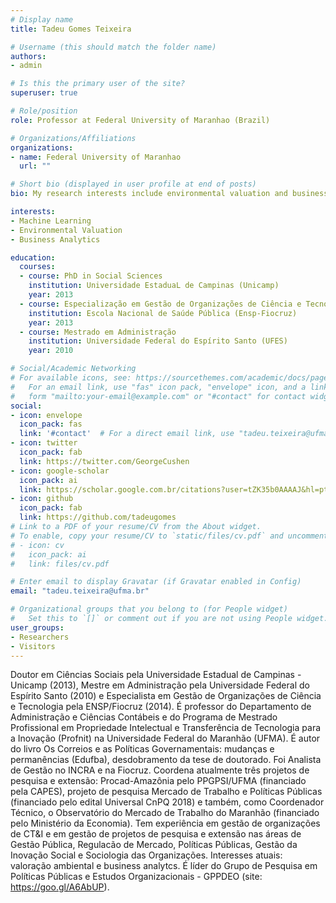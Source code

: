 ```yaml
---
# Display name
title: Tadeu Gomes Teixeira

# Username (this should match the folder name)
authors:
- admin

# Is this the primary user of the site?
superuser: true

# Role/position
role: Professor at Federal University of Maranhao (Brazil)

# Organizations/Affiliations
organizations:
- name: Federal University of Maranhao
  url: ""

# Short bio (displayed in user profile at end of posts)
bio: My research interests include environmental valuation and business analytics.

interests:
- Machine Learning
- Environmental Valuation
- Business Analytics

education:
  courses:
  - course: PhD in Social Sciences
    institution: Universidade EstaduaL de Campinas (Unicamp)
    year: 2013
  - course: Especialização em Gestão de Organizações de Ciência e Tecnologia
    institution: Escola Nacional de Saúde Pública (Ensp-Fiocruz)
    year: 2013
  - course: Mestrado em Administração
    institution: Universidade Federal do Espírito Santo (UFES)
    year: 2010

# Social/Academic Networking
# For available icons, see: https://sourcethemes.com/academic/docs/page-builder/#icons
#   For an email link, use "fas" icon pack, "envelope" icon, and a link in the
#   form "mailto:your-email@example.com" or "#contact" for contact widget.
social:
- icon: envelope
  icon_pack: fas
  link: '#contact'  # For a direct email link, use "tadeu.teixeira@ufma.br".
- icon: twitter
  icon_pack: fab
  link: https://twitter.com/GeorgeCushen
- icon: google-scholar
  icon_pack: ai
  link: https://scholar.google.com.br/citations?user=tZK35b0AAAAJ&hl=pt-BR&oi=ao
- icon: github
  icon_pack: fab
  link: https://github.com/tadeugomes
# Link to a PDF of your resume/CV from the About widget.
# To enable, copy your resume/CV to `static/files/cv.pdf` and uncomment the lines below.
# - icon: cv
#   icon_pack: ai
#   link: files/cv.pdf

# Enter email to display Gravatar (if Gravatar enabled in Config)
email: "tadeu.teixeira@ufma.br"

# Organizational groups that you belong to (for People widget)
#   Set this to `[]` or comment out if you are not using People widget.
user_groups:
- Researchers
- Visitors
---
```


Doutor em Ciências Sociais pela Universidade Estadual de Campinas - Unicamp (2013), Mestre em Administração pela Universidade Federal do Espírito Santo (2010) e Especialista em Gestão de Organizações de Ciência e Tecnologia pela ENSP/Fiocruz (2014). É professor do Departamento de Administração e Ciências Contábeis e do  Programa de Mestrado Profissional em Propriedade Intelectual e Transferência de Tecnologia para a Inovação (Profnit) na Universidade Federal do Maranhão (UFMA). É autor do livro Os Correios e as Políticas Governamentais: mudanças e permanências (Edufba), desdobramento da tese de doutorado. Foi Analista de Gestão no INCRA e na Fiocruz. Coordena atualmente três projetos de pesquisa e extensão: Procad-Amazônia pelo PPGPSI/UFMA (financiado pela CAPES), projeto de pesquisa Mercado de Trabalho e Políticas Públicas (financiado pelo edital Universal CnPQ 2018) e também, como Coordenador Técnico, o Observatório do Mercado de Trabalho do Maranhão (financiado pelo Ministério da Economia). Tem experiência em gestão de organizações de CT&I e em gestão de projetos de pesquisa e extensão nas áreas de Gestão Pública, Regulacão de Mercado, Políticas Públicas, Gestão da Inovação Social e Sociologia das Organizações. Interesses atuais: valoração ambiental e business analytcs. É líder do Grupo de Pesquisa em Políticas Públicas e Estudos Organizacionais - GPPDEO (site: https://goo.gl/A6AbUP).
